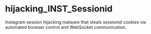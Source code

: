 # hijacking_INST_Sessionid
Instagram session hijacking malware that steals sessionid cookies via automated browser control and WebSocket communication.
